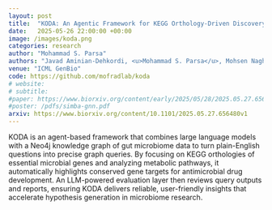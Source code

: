```yaml
---
layout: post
title:  "KODA: An Agentic Framework for KEGG Orthology-Driven Discovery of Antimicrobial Drug Targets in Gut Microbiome"
date:   2025-05-26 22:00:00 +00:00
image: /images/koda.png
categories: research
author: "Mohammad S. Parsa"
authors: "Javad Aminian-Dehkordi, <u>Mohammad S. Parsa</u>, Mohsen Naghipourfar, Mohammad Mofrad"
venue: "ICML GenBio"
code: https://github.com/mofradlab/koda
# website: 
# subtitle: 
#paper: https://www.biorxiv.org/content/early/2025/05/28/2025.05.27.656377
#poster: /pdfs/simba-gnn.pdf
arxiv: https://www.biorxiv.org/content/10.1101/2025.05.27.656480v1
---
```

KODA is an agent-based framework that combines large language models with a Neo4j knowledge graph of gut microbiome data to turn plain-English questions into precise graph queries. By focusing on KEGG orthologies of essential microbial genes and analyzing metabolic pathways, it automatically highlights conserved gene targets for antimicrobial drug development. An LLM-powered evaluation layer then reviews query outputs and reports, ensuring KODA delivers reliable, user-friendly insights that accelerate hypothesis generation in microbiome research.
